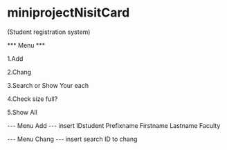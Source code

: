 # miniprojectNisitCard
(Student registration system)


*** Menu ***

1.Add

2.Chang 

3.Search or Show Your each

4.Check size full?

5.Show All


--- Menu Add ---
insert IDstudent Prefixname Firstname Lastname Faculty 

--- Menu Chang ---
insert search ID to chang
